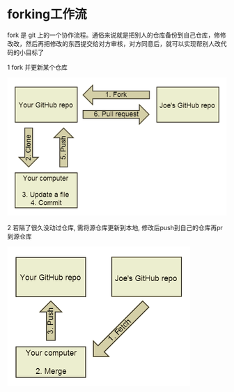 # forking工作流

fork 是 git 上的一个协作流程。通俗来说就是把别人的仓库备份到自己仓库，修修改改，然后再把修改的东西提交给对方审核，对方同意后，就可以实现帮别人改代码的小目标了

1 fork 并更新某个仓库

![forking-1.png](forking-1.png)

2 若隔了很久没动过仓库, 需将源仓库更新到本地, 修改后push到自己的仓库再pr到源仓库

![forking-2.png](forking-2.png)
